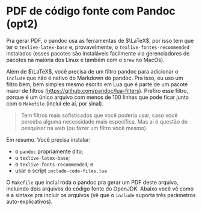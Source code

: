 # PDF de código fonte com Pandoc (opt2)

Pra gerar PDF, o pandoc usa as ferramentas de $\LaTeX$,
por isso tem que ter o `texlive-latex-base` e, provavelmente, o
`texlive-fontes-recommended` instalados (esses pacotes são
instaláveis facilmente via gerenciadores de pacotes na maioria
dos Linux e também com o `brew` no MacOs).

Além de $\LaTeX$, você precisa de um filtro pandoc para
adicionar o `include` que não é nativo do Markdown do pandoc. Pra
isso, eu uso um filtro bem, bem simples mesmo escrito em Lua que
é parte de um pacote maior de filtros
(https://github.com/pandoc/lua-filters).  Prefiro esse filtro,
porque é um único arquivo com menos de 100 linhas que pode ficar
junto com o `Makefile` (incluí ele aí, por sinal).

> Tem filtros mais sofisticados que você poderia usar, caso você
> perceba alguma necessidade mais específica. Mas aí é questão de
> pesquisar na web (ou fazer um filtro você mesmo).

Em resumo. Você precisa instalar:

- o `pandoc` propriamente dito;
- o `texlive-latex-base`;
- o `texlive-fonts-recommended`; e
- usar o script `include-code-files.lua`

O `Makefile` que incluí roda o pandoc pra gerar um PDF deste
arquivo, incluindo dois arquivos do código fonte do OpenJDK.
Abaixo você vê como é a sintaxe pra incluir os arquivos (vê
que o `include` suporta três parâmetros auto-explicativos).
